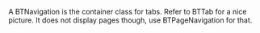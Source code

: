 A BTNavigation is the container class for tabs. Refer to BTTab for a nice picture. It does not display pages though, use BTPageNavigation for that.